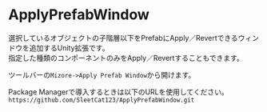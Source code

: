 # ApplyPrefabWindow
選択しているオブジェクトの子階層以下をPrefabにApply／Revertできるウィンドウを追加するUnity拡張です。  
指定した種類のコンポーネントのみをApply／Revertすることもできます。  

ツールバーの`Mizore->Apply Prefab Window`から開けます。  

Package Managerで導入するときは以下のURLを使用してください。  
`https://github.com/SleetCat123/ApplyPrefabWindow.git`  